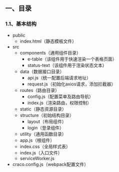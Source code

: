 ## 一、目录
### 1.1、基本结构
* public
    * index.html（静态模板文件）
* src
    * components（通用组件目录）
        * e-table（该组件用于快速渲染一个表格页面）
        * status-text（该组件用于渲染状态文本）
    * data（数据接口目录）
        * api.js（统一配置后端请求地址）
        * request.js（初始化axios请求，添加拦截器）
    * routes（路由目录）
        * config.js（配置菜单及路由导航）
        * index.js（渲染路由，权限控制）
    * static（静态资源目录）
    * structure（初始结构目录）
        * layout（布局组件）
        * login（登录组件）
    * utility（通用函数目录）
    * app.js（根组件）
    * index.css（全局样式表）
    * index.js（入口文件）
    * serviceWorker.js
* craco.config.js（webpack配置文件）


    